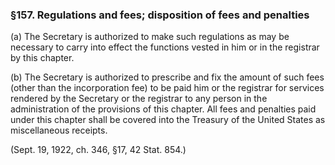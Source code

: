 ### §157. Regulations and fees; disposition of fees and penalties ###

(a) The Secretary is authorized to make such regulations as may be necessary to carry into effect the functions vested in him or in the registrar by this chapter.

(b) The Secretary is authorized to prescribe and fix the amount of such fees (other than the incorporation fee) to be paid him or the registrar for services rendered by the Secretary or the registrar to any person in the administration of the provisions of this chapter. All fees and penalties paid under this chapter shall be covered into the Treasury of the United States as miscellaneous receipts.

(Sept. 19, 1922, ch. 346, §17, 42 Stat. 854.)